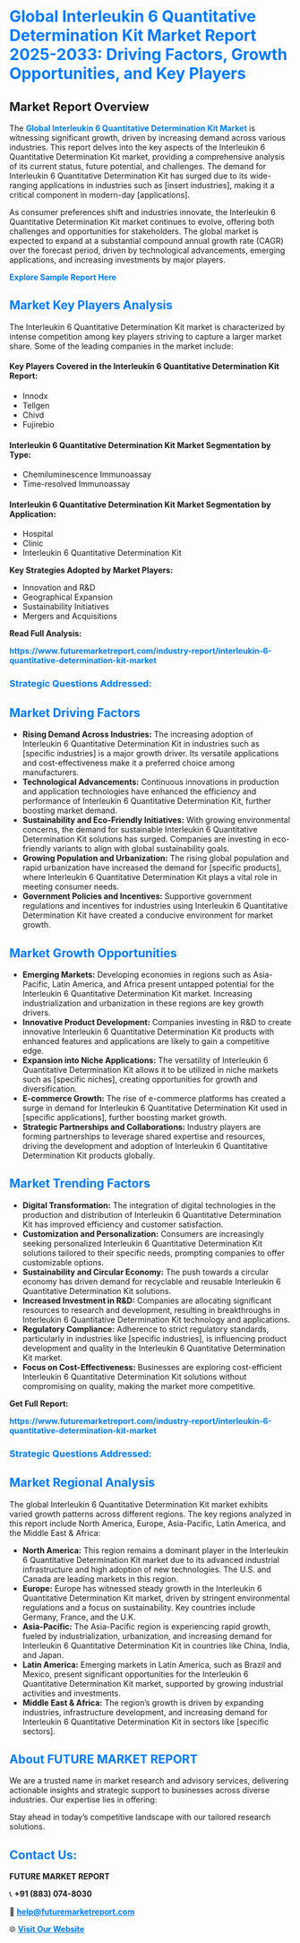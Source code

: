<h1 style="color: #007BFF;">Global Interleukin 6 Quantitative Determination Kit Market Report 2025-2033: Driving Factors, Growth Opportunities, and Key Players</h1>

<section id="overview">
<h2>Market Report Overview</h2>
<p>The <a href="https://www.futuremarketreport.com/industry-report/interleukin-6-quantitative-determination-kit-market" style="color: #007BFF; text-decoration: none;"><strong>Global Interleukin 6 Quantitative Determination Kit Market</strong></a> is witnessing significant growth, driven by increasing demand across various industries. This report delves into the key aspects of the Interleukin 6 Quantitative Determination Kit market, providing a comprehensive analysis of its current status, future potential, and challenges. The demand for Interleukin 6 Quantitative Determination Kit has surged due to its wide-ranging applications in industries such as [insert industries], making it a critical component in modern-day [applications].</p>
<p>As consumer preferences shift and industries innovate, the Interleukin 6 Quantitative Determination Kit market continues to evolve, offering both challenges and opportunities for stakeholders. The global market is expected to expand at a substantial compound annual growth rate (CAGR) over the forecast period, driven by technological advancements, emerging applications, and increasing investments by major players.</p>
</section>

<section id="overview">
<p><a href="https://www.futuremarketreport.com/request-sample/reportId=123764" style="color: #007BFF; text-decoration: none;"><strong>Explore Sample Report Here</strong></a></p>
</section>

<section id="key-players">
<h2 style="color: #007BFF;">Market Key Players Analysis</h2>
<p>The Interleukin 6 Quantitative Determination Kit market is characterized by intense competition among key players striving to capture a larger market share. Some of the leading companies in the market include:</p>
<h4>Key Players Covered in the Interleukin 6 Quantitative Determination Kit Report:</h4>
<ul><li>Innodx</li><li>Tellgen</li><li>Chivd</li><li>Fujirebio</li></ul>
<h4>Interleukin 6 Quantitative Determination Kit Market Segmentation by Type:</h4>
<ul><li>Chemiluminescence Immunoassay</li><li>Time-resolved Immunoassay</li></ul>

<h4>Interleukin 6 Quantitative Determination Kit Market Segmentation by Application:</h4>
<ul><li>Hospital</li><li>Clinic</li><li>Interleukin 6 Quantitative Determination Kit</li></ul>
<p><strong>Key Strategies Adopted by Market Players:</strong></p>
<ul>
<li>Innovation and R&D</li>
<li>Geographical Expansion</li>
<li>Sustainability Initiatives</li>
<li>Mergers and Acquisitions</li>
</ul>
</section>

<section>
<p><strong>Read Full Analysis: </strong></p><a href="https://www.futuremarketreport.com/industry-report/interleukin-6-quantitative-determination-kit-market" style="color: #007BFF; text-decoration: none;"><strong>https://www.futuremarketreport.com/industry-report/interleukin-6-quantitative-determination-kit-market</strong></a>
<h3 style="color: #007BFF;">Strategic Questions Addressed:</h3>
</section>

<section id="driving-factors">
<h2 style="color: #007BFF;">Market Driving Factors</h2>
<ul>
<li><strong>Rising Demand Across Industries:</strong> The increasing adoption of Interleukin 6 Quantitative Determination Kit in industries such as [specific industries] is a major growth driver. Its versatile applications and cost-effectiveness make it a preferred choice among manufacturers.</li>
<li><strong>Technological Advancements:</strong> Continuous innovations in production and application technologies have enhanced the efficiency and performance of Interleukin 6 Quantitative Determination Kit, further boosting market demand.</li>
<li><strong>Sustainability and Eco-Friendly Initiatives:</strong> With growing environmental concerns, the demand for sustainable Interleukin 6 Quantitative Determination Kit solutions has surged. Companies are investing in eco-friendly variants to align with global sustainability goals.</li>
<li><strong>Growing Population and Urbanization:</strong> The rising global population and rapid urbanization have increased the demand for [specific products], where Interleukin 6 Quantitative Determination Kit plays a vital role in meeting consumer needs.</li>
<li><strong>Government Policies and Incentives:</strong> Supportive government regulations and incentives for industries using Interleukin 6 Quantitative Determination Kit have created a conducive environment for market growth.</li>
</ul>
</section>

<section id="growth-opportunities">
<h2 style="color: #007BFF;">Market Growth Opportunities</h2>
<ul>
<li><strong>Emerging Markets:</strong> Developing economies in regions such as Asia-Pacific, Latin America, and Africa present untapped potential for the Interleukin 6 Quantitative Determination Kit market. Increasing industrialization and urbanization in these regions are key growth drivers.</li>
<li><strong>Innovative Product Development:</strong> Companies investing in R&D to create innovative Interleukin 6 Quantitative Determination Kit products with enhanced features and applications are likely to gain a competitive edge.</li>
<li><strong>Expansion into Niche Applications:</strong> The versatility of Interleukin 6 Quantitative Determination Kit allows it to be utilized in niche markets such as [specific niches], creating opportunities for growth and diversification.</li>
<li><strong>E-commerce Growth:</strong> The rise of e-commerce platforms has created a surge in demand for Interleukin 6 Quantitative Determination Kit used in [specific applications], further boosting market growth.</li>
<li><strong>Strategic Partnerships and Collaborations:</strong> Industry players are forming partnerships to leverage shared expertise and resources, driving the development and adoption of Interleukin 6 Quantitative Determination Kit products globally.</li>
</ul>
</section>

<section id="trending-factors">
<h2 style="color: #007BFF;">Market Trending Factors</h2>
<ul>
<li><strong>Digital Transformation:</strong> The integration of digital technologies in the production and distribution of Interleukin 6 Quantitative Determination Kit has improved efficiency and customer satisfaction.</li>
<li><strong>Customization and Personalization:</strong> Consumers are increasingly seeking personalized Interleukin 6 Quantitative Determination Kit solutions tailored to their specific needs, prompting companies to offer customizable options.</li>
<li><strong>Sustainability and Circular Economy:</strong> The push towards a circular economy has driven demand for recyclable and reusable Interleukin 6 Quantitative Determination Kit solutions.</li>
<li><strong>Increased Investment in R&D:</strong> Companies are allocating significant resources to research and development, resulting in breakthroughs in Interleukin 6 Quantitative Determination Kit technology and applications.</li>
<li><strong>Regulatory Compliance:</strong> Adherence to strict regulatory standards, particularly in industries like [specific industries], is influencing product development and quality in the Interleukin 6 Quantitative Determination Kit market.</li>
<li><strong>Focus on Cost-Effectiveness:</strong> Businesses are exploring cost-efficient Interleukin 6 Quantitative Determination Kit solutions without compromising on quality, making the market more competitive.</li>
</ul>
</section>

<section>
<p><strong>Get Full Report: </strong></p><a href="https://www.futuremarketreport.com/industry-report/interleukin-6-quantitative-determination-kit-market" style="color: #007BFF; text-decoration: none;"><strong>https://www.futuremarketreport.com/industry-report/interleukin-6-quantitative-determination-kit-market</strong></a>
<h3 style="color: #007BFF;">Strategic Questions Addressed:</h3>
</section>


<section id="regional-analysis">
<h2 style="color: #007BFF;">Market Regional Analysis</h2>
<p>The global Interleukin 6 Quantitative Determination Kit market exhibits varied growth patterns across different regions. The key regions analyzed in this report include North America, Europe, Asia-Pacific, Latin America, and the Middle East & Africa:</p>
<ul>
<li><strong>North America:</strong> This region remains a dominant player in the Interleukin 6 Quantitative Determination Kit market due to its advanced industrial infrastructure and high adoption of new technologies. The U.S. and Canada are leading markets in this region.</li>
<li><strong>Europe:</strong> Europe has witnessed steady growth in the Interleukin 6 Quantitative Determination Kit market, driven by stringent environmental regulations and a focus on sustainability. Key countries include Germany, France, and the U.K.</li>
<li><strong>Asia-Pacific:</strong> The Asia-Pacific region is experiencing rapid growth, fueled by industrialization, urbanization, and increasing demand for Interleukin 6 Quantitative Determination Kit in countries like China, India, and Japan.</li>
<li><strong>Latin America:</strong> Emerging markets in Latin America, such as Brazil and Mexico, present significant opportunities for the Interleukin 6 Quantitative Determination Kit market, supported by growing industrial activities and investments.</li>
<li><strong>Middle East & Africa:</strong> The region’s growth is driven by expanding industries, infrastructure development, and increasing demand for Interleukin 6 Quantitative Determination Kit in sectors like [specific sectors].</li>
</ul>
</section>

<footer>
<h2 style="color: #007BFF;">About FUTURE MARKET REPORT</h2>
<p>We are a trusted name in market research and advisory services, delivering actionable insights and strategic support to businesses across diverse industries. Our expertise lies in offering:</p>

<p>Stay ahead in today’s competitive landscape with our tailored research solutions.</p>

<h2 style="color: #007BFF;">Contact Us:</h2>
<p><strong>FUTURE MARKET REPORT</strong></p>
<p>📞 <strong>+91 (883) 074-8030</strong></p>
<p>📧 <strong><a href="mailto:help@futuremarketreport.com" style="color: #007BFF;">help@futuremarketreport.com</a></strong></p>
<p>🌐 <strong><a href="https://www.futuremarketreport.com/" style="color: #007BFF;">Visit Our Website</a></strong></p>
</footer>